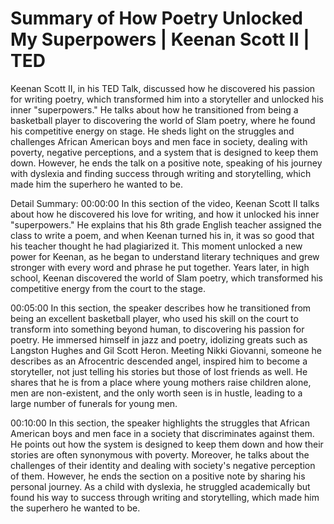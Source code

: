 # Summary of How Poetry Unlocked My Superpowers | Keenan Scott II | TED

Keenan Scott II, in his TED Talk, discussed how he discovered his passion for writing poetry, which transformed him into a storyteller and unlocked his inner "superpowers." He talks about how he transitioned from being a basketball player to discovering the world of Slam poetry, where he found his competitive energy on stage. He sheds light on the struggles and challenges African American boys and men face in society, dealing with poverty, negative perceptions, and a system that is designed to keep them down. However, he ends the talk on a positive note, speaking of his journey with dyslexia and finding success through writing and storytelling, which made him the superhero he wanted to be.

Detail Summary: 
00:00:00
In this section of the video, Keenan Scott II talks about how he discovered his love for writing, and how it unlocked his inner "superpowers." He explains that his 8th grade English teacher assigned the class to write a poem, and when Keenan turned his in, it was so good that his teacher thought he had plagiarized it. This moment unlocked a new power for Keenan, as he began to understand literary techniques and grew stronger with every word and phrase he put together. Years later, in high school, Keenan discovered the world of Slam poetry, which transformed his competitive energy from the court to the stage.

00:05:00
In this section, the speaker describes how he transitioned from being an excellent basketball player, who used his skill on the court to transform into something beyond human, to discovering his passion for poetry. He immersed himself in jazz and poetry, idolizing greats such as Langston Hughes and Gil Scott Heron. Meeting Nikki Giovanni, someone he describes as an Afrocentric descended angel, inspired him to become a storyteller, not just telling his stories but those of lost friends as well. He shares that he is from a place where young mothers raise children alone, men are non-existent, and the only worth seen is in hustle, leading to a large number of funerals for young men.

00:10:00
In this section, the speaker highlights the struggles that African American boys and men face in a society that discriminates against them. He points out how the system is designed to keep them down and how their stories are often synonymous with poverty. Moreover, he talks about the challenges of their identity and dealing with society's negative perception of them. However, he ends the section on a positive note by sharing his personal journey. As a child with dyslexia, he struggled academically but found his way to success through writing and storytelling, which made him the superhero he wanted to be.

